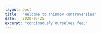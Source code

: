 ```yaml
---
layout: post
title:  "Welcome to Chinmoy controversies"
date:   2020-06-25
excerpt: "continuously ourselves feel"
---
```


